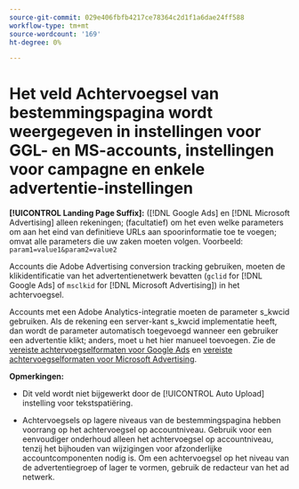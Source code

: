 ```yaml
---
source-git-commit: 029e406fbfb4217ce78364c2d1f1a6dae24ff588
workflow-type: tm+mt
source-wordcount: '169'
ht-degree: 0%

---
```

# Het veld Achtervoegsel van bestemmingspagina wordt weergegeven in instellingen voor GGL- en MS-accounts, instellingen voor campagne en enkele advertentie-instellingen

**[!UICONTROL Landing Page Suffix]:** ([!DNL Google Ads] en [!DNL Microsoft Advertising] alleen rekeningen; (facultatief) om het even welke parameters om aan het eind van definitieve URLs aan spoorinformatie toe te voegen; omvat alle parameters die uw zaken moeten volgen. Voorbeeld: `param1=value1&param2=value2`

Accounts die Adobe Advertising conversion tracking gebruiken, moeten de klikidentificatie van het advertentienetwerk bevatten (`gclid` for [!DNL Google Ads] of `msclkid` for [!DNL Microsoft Advertising]) in het achtervoegsel.

Accounts met een Adobe Analytics-integratie moeten de parameter s_kwcid gebruiken. Als de rekening een server-kant s_kwcid implementatie heeft, dan wordt de parameter automatisch toegevoegd wanneer een gebruiker een advertentie klikt; anders, moet u het hier manueel toevoegen. Zie de [vereiste achtervoegselformaten voor Google Ads](/help/search-social-commerce/tracking/formats-click-tracking-google.md) en [vereiste achtervoegselformaten voor Microsoft Advertising](/help/search-social-commerce/tracking/formats-click-tracking-microsoft.md).

**Opmerkingen:**

* Dit veld wordt niet bijgewerkt door de [!UICONTROL Auto Upload] instelling voor tekstspatiëring.

* Achtervoegsels op lagere niveaus van de bestemmingspagina hebben voorrang op het achtervoegsel op accountniveau. Gebruik voor een eenvoudiger onderhoud alleen het achtervoegsel op accountniveau, tenzij het bijhouden van wijzigingen voor afzonderlijke accountcomponenten nodig is. Om een achtervoegsel op het niveau van de advertentiegroep of lager te vormen, gebruik de redacteur van het ad netwerk.
